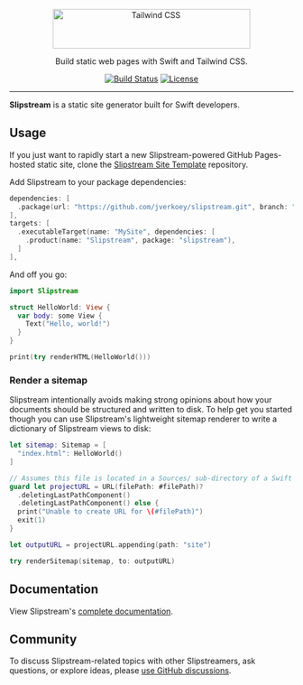 <p align="center">
  <img alt="Tailwind CSS" src="https://raw.githubusercontent.com/jverkoey/slipstream/HEAD/.github/logo.svg" width="350" height="70" style="max-width: 100%;">
</p>

<p align="center">
  Build static web pages with Swift and Tailwind CSS.
</p>

<p align="center">
    <a href="https://github.com/jverkoey/slipstream/actions"><img src="https://img.shields.io/github/actions/workflow/status/jverkoey/slipstream/package-test.yml?branch=main" alt="Build Status"></a>
    <a href="https://github.com/jverkoey/slipstream/blob/main/LICENSE"><img src="https://img.shields.io/github/license/jverkoey/slipstream.svg" alt="License"></a>
</p>

---

**Slipstream** is a static site generator built for Swift developers.

## Usage

If you just want to rapidly start a new Slipstream-powered GitHub Pages-hosted static site, clone
the [Slipstream Site Template](https://github.com/jverkoey/slipstream-site-template/) repository.

Add Slipstream to your package dependencies:

```swift
dependencies: [
  .package(url: "https://github.com/jverkoey/slipstream.git", branch: "main"),
],
targets: [
  .executableTarget(name: "MySite", dependencies: [
    .product(name: "Slipstream", package: "slipstream"),
  ]
],
```

And off you go:

```swift
import Slipstream

struct HelloWorld: View {
  var body: some View {
    Text("Hello, world!")
  }
}

print(try renderHTML(HelloWorld()))
```

### Render a sitemap

Slipstream intentionally avoids making strong opinions about how your documents should be structured
and written to disk. To help get you started though you can use Slipstream's lightweight sitemap
renderer to write a dictionary of Slipstream views to disk:

```swift
let sitemap: Sitemap = [
  "index.html": HelloWorld()
]

// Assumes this file is located in a Sources/ sub-directory of a Swift package.
guard let projectURL = URL(filePath: #filePath)?
  .deletingLastPathComponent()
  .deletingLastPathComponent() else {
  print("Unable to create URL for \(#filePath)")
  exit(1)
}

let outputURL = projectURL.appending(path: "site")

try renderSitemap(sitemap, to: outputURL)
```

## Documentation

View Slipstream's [complete documentation](https://jverkoey.github.io/slipstream/documentation/slipstream/).

## Community

To discuss Slipstream-related topics with other Slipstreamers, ask questions, or explore ideas, please [use GitHub discussions](https://github.com/jverkoey/slipstream/discussions).
